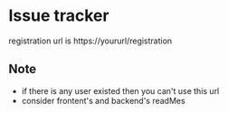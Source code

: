# Issue tracker

registration url is https://yoururl/registration


## Note

- if there is any user existed then you can't use this url
- consider frontent's and backend's readMes

